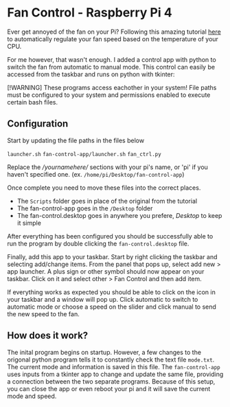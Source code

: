 
# Fan Control - Raspberry Pi 4

Ever get annoyed of the fan on your Pi? Following this amazing tutorial [here](https://www.instructables.com/PWM-Regulated-Fan-Based-on-CPU-Temperature-for-Ras/) to automatically regulate your fan speed based on the temperature of your CPU.

For me however, that wasn't enough. I added a control app with python to switch the fan from automatic to manual mode. This control can easily be accessed from the taskbar and runs on python with tkinter: 

[!WARNING]
These programs access eachother in your system! File paths must be configured to your system and permissions enabled to execute certain bash files.

## Configuration

Start by updating the file paths in the files below

`launcher.sh`
`fan-control-app/launcher.sh`
`fan_ctrl.py`

Replace the */yournamehere/* sections with your pi's name, or 'pi' if you haven't specified one. (ex. `/home/pi/Desktop/fan-control-app`)

Once complete you need to move these files into the correct places.

- The `Scripts` folder goes in place of the original from the tutorial
- The fan-control-app goes in the `/Desktop` folder
- The fan-control.desktop goes in anywhere you prefere, *Desktop* to keep it simple

After everything has been configured you should be successfully able to run the program by double clicking the `fan-control.desktop` file. 

Finally, add this app to your taskbar. Start by right clicking the taskbar and selecting add/change items. From the panel that pops up, select add new > app launcher. A plus sign or other symbol should now appear on your taskbar. Click on it and select other > Fan Control and then add item. 

If everything works as expected you should be able to click on the icon in your taskbar and a window will pop up. Click automatic to switch to automatic mode or choose a speed on the slider and click manual to send the new speed to the fan. 


## How does it work?

The inital program begins on startup. However, a few changes to the origonal python program tells it to constantly check the text file `mode.txt`. The current mode and information is saved in this file. The `fan-control-app` uses inputs from a tkinter app to change and update the same file, providing a connection between the two separate programs. Because of this setup, you can close the app or even reboot your pi and it will save the current mode and speed.